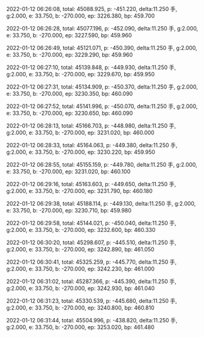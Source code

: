 2022-01-12 06:26:08, total: 45088.925, p: -451.220, delta:11.250 手, g:2.000, e: 33.750, b: -270.000, ep: 3226.380, bp: 459.700

2022-01-12 06:26:28, total: 45077.196, p: -452.090, delta:11.250 手, g:2.000, e: 33.750, b: -270.000, ep: 3227.590, bp: 459.960

2022-01-12 06:26:49, total: 45121.071, p: -450.390, delta:11.250 手, g:2.000, e: 33.750, b: -270.000, ep: 3229.290, bp: 459.960

2022-01-12 06:27:10, total: 45139.848, p: -449.930, delta:11.250 手, g:2.000, e: 33.750, b: -270.000, ep: 3229.670, bp: 459.950

2022-01-12 06:27:31, total: 45134.909, p: -450.370, delta:11.250 手, g:2.000, e: 33.750, b: -270.000, ep: 3230.350, bp: 460.090

2022-01-12 06:27:52, total: 45141.996, p: -450.070, delta:11.250 手, g:2.000, e: 33.750, b: -270.000, ep: 3230.650, bp: 460.090

2022-01-12 06:28:13, total: 45166.703, p: -448.980, delta:11.250 手, g:2.000, e: 33.750, b: -270.000, ep: 3231.020, bp: 460.000

2022-01-12 06:28:33, total: 45164.063, p: -449.380, delta:11.250 手, g:2.000, e: 33.750, b: -270.000, ep: 3230.220, bp: 459.950

2022-01-12 06:28:55, total: 45155.159, p: -449.780, delta:11.250 手, g:2.000, e: 33.750, b: -270.000, ep: 3231.020, bp: 460.100

2022-01-12 06:29:16, total: 45163.603, p: -449.650, delta:11.250 手, g:2.000, e: 33.750, b: -270.000, ep: 3231.790, bp: 460.180

2022-01-12 06:29:38, total: 45188.114, p: -449.130, delta:11.250 手, g:2.000, e: 33.750, b: -270.000, ep: 3230.710, bp: 459.980

2022-01-12 06:29:58, total: 45144.021, p: -450.040, delta:11.250 手, g:2.000, e: 33.750, b: -270.000, ep: 3232.600, bp: 460.330

2022-01-12 06:30:20, total: 45298.607, p: -445.510, delta:11.250 手, g:2.000, e: 33.750, b: -270.000, ep: 3242.890, bp: 461.050

2022-01-12 06:30:41, total: 45325.259, p: -445.770, delta:11.250 手, g:2.000, e: 33.750, b: -270.000, ep: 3242.230, bp: 461.000

2022-01-12 06:31:02, total: 45287.366, p: -445.390, delta:11.250 手, g:2.000, e: 33.750, b: -270.000, ep: 3242.930, bp: 461.040

2022-01-12 06:31:23, total: 45330.539, p: -445.680, delta:11.250 手, g:2.000, e: 33.750, b: -270.000, ep: 3240.800, bp: 460.810

2022-01-12 06:31:44, total: 45504.996, p: -438.820, delta:11.250 手, g:2.000, e: 33.750, b: -270.000, ep: 3253.020, bp: 461.480